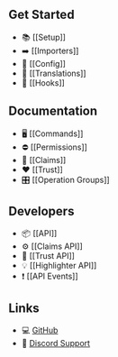 ## Get Started
* 📚 [[Setup]]
* ➡️ [[Importers]]
* 📄 [[Config]]
* 📝 [[Translations]]
* 🔌 [[Hooks]]

## Documentation
* 🖥️ [[Commands]]
* ⛔ [[Permissions]]
* 🥄 [[Claims]]
* ❤️ [[Trust]]
* 🎛️ [[Operation Groups]]

## Developers
* 📦 [[API]]
* ⚙️ [[Claims API]]
* 🧡 [[Trust API]]
* 💡 [[Highlighter API]]
* ❗ [[API Events]]

## Links
* 💻 [GitHub](https://github.com/WiIIiam278/HuskClaims)
* 💬 [Discord Support](https://discord.gg/tVYhJfyDWG)